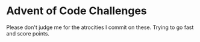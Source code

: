 # Advent of Code Challenges

Please don't judge me for the atrocities I commit on these. Trying to go fast and score points.
